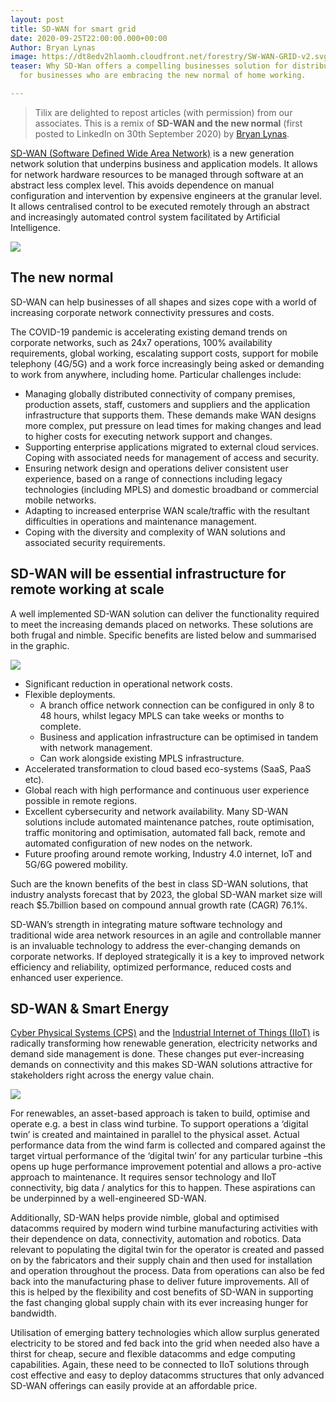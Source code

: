 ```yaml
---
layout: post
title: SD-WAN for smart grid
date: 2020-09-25T22:00:00.000+00:00
Author: Bryan Lynas
image: https://dt8edv2hlaomh.cloudfront.net/forestry/SW-WAN-GRID-v2.svg
teaser: Why SD-Wan offers a compelling businesses solution for distributed grid and
  for businesses who are embracing the new normal of home working.

---
```

> Tilix are delighted to repost articles (with permission) from our associates.  This is a remix of **SD-WAN and the new normal** (first posted to LinkedIn on 30th September 2020) by [Bryan Lynas](https://www.linkedin.com/in/brian-lynas-a283031/).

[SD-WAN (Software Defined Wide Area Network)](https://en.wikipedia.org/wiki/SD-WAN) is a new generation network solution that underpins business and application models. It allows for network hardware resources to be managed through software at an abstract less complex level. This avoids dependence on manual configuration and intervention by expensive engineers at the granular level. It allows centralised control to be executed remotely through an abstract and increasingly automated control system facilitated by Artificial Intelligence.

![](https://dt8edv2hlaomh.cloudfront.net/forestry/SD-WAN-Comparison.svg)

## The new normal

SD-WAN can help businesses of all shapes and sizes cope with a world of increasing corporate network connectivity pressures and costs.

The COVID-19 pandemic is accelerating existing demand trends on corporate networks, such as 24x7 operations, 100% availability requirements, global working, escalating support costs, support for mobile telephony (4G/5G) and a work force increasingly being asked or demanding to work from anywhere, including home. Particular challenges include:

* Managing globally distributed connectivity of company premises, production assets, staff, customers and suppliers and the application infrastructure that supports them. These demands make WAN designs more complex, put pressure on lead times for making changes and lead to higher costs for executing network support and changes.
* Supporting enterprise applications migrated to external cloud services. Coping with associated needs for management of access and security.
* Ensuring network design and operations deliver consistent user experience, based on a range of connections including legacy technologies (including MPLS) and domestic broadband or commercial mobile networks.
* Adapting to increased enterprise WAN scale/traffic with the resultant difficulties in operations and maintenance management.
* Coping with the diversity and complexity of WAN solutions and associated security requirements.

## SD-WAN will be essential infrastructure for remote working at scale

A well implemented SD-WAN solution can deliver the functionality required to meet the increasing demands placed on networks. These solutions are both frugal and nimble. Specific benefits are listed below and summarised in the graphic.

![](https://dt8edv2hlaomh.cloudfront.net/forestry/SD-WAN.svg)

* Significant reduction in operational network costs.
* Flexible deployments.
  * A branch office network connection can be configured in only 8 to 48 hours, whilst legacy MPLS can take weeks or months to complete.
  * Business and application infrastructure can be optimised in tandem with network management.
  * Can work alongside existing MPLS infrastructure.
* Accelerated transformation to cloud based eco-systems (SaaS, PaaS etc).
* Global reach with high performance and continuous user experience possible in remote regions.
* Excellent cybersecurity and network availability.  Many SD-WAN solutions include automated maintenance patches, route optimisation, traffic monitoring and optimisation, automated fall back, remote and automated configuration of new nodes on the network.
* Future proofing around remote working, Industry 4.0 internet, IoT and 5G/6G powered mobility.

Such are the known benefits of the best in class SD-WAN solutions, that industry analysts forecast that by 2023, the global SD-WAN market size will reach $5.7billion based on compound annual growth rate (CAGR) 76.1%.

SD-WAN’s strength in integrating mature software technology and traditional wide area network resources in an agile and controllable manner is an invaluable technology to address the ever-changing demands on corporate networks. If deployed strategically it is a key to improved network efficiency and reliability, optimized performance, reduced costs and enhanced user experience.

## SD-WAN & Smart Energy

[Cyber Physical Systems (CPS)](https://en.wikipedia.org/wiki/Cyber-physical_system) and the [Industrial Internet of Things (IIoT)](https://en.wikipedia.org/wiki/Industrial_internet_of_things) is radically transforming how renewable generation, electricity networks and demand side management is done. These changes put ever-increasing demands on connectivity and this makes SD-WAN solutions attractive for stakeholders right across the energy value chain.

![](https://dt8edv2hlaomh.cloudfront.net/forestry/SD-WAN-GRID-v2.svg)

For renewables, an asset-based approach is taken to build, optimise and operate e.g. a best in class wind turbine. To support operations a ‘digital twin’ is created and maintained in parallel to the physical asset. Actual performance data from the wind farm is collected and compared against the target virtual performance of the ‘digital twin’ for any particular turbine –this opens up huge performance improvement potential and allows a pro-active approach to maintenance. It requires sensor technology and IIoT connectivity, big data / analytics for this to happen. These aspirations can be underpinned by a well-engineered SD-WAN.

Additionally, SD-WAN helps provide nimble, global and optimised datacomms required by modern wind turbine manufacturing activities with their dependence on data, connectivity, automation and robotics. Data relevant to populating the digital twin for the operator is created and passed on by the fabricators and their supply chain and then used for installation and operation throughout the process. Data from operations can also be fed back into the manufacturing phase to deliver future improvements. All of this is helped by the flexibility and cost benefits of SD-WAN in supporting the fast changing global supply chain with its ever increasing hunger for bandwidth.

Utilisation of emerging battery technologies which allow surplus generated electricity to be stored and fed back into the grid when needed also have a thirst for cheap, secure and flexible datacomms and edge computing capabilities. Again, these need to be connected to IIoT solutions through cost effective and easy to deploy datacomms structures that only advanced SD-WAN offerings can easily provide at an affordable price.